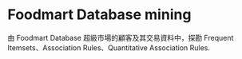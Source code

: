 # Foodmart Database mining
由 Foodmart Database 超級市場的顧客及其交易資料中，探勘 Frequent Itemsets、Association Rules、Quantitative Association Rules.
